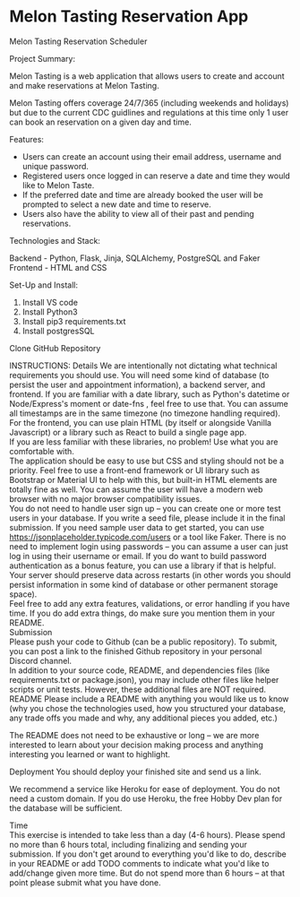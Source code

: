 # Melon Tasting Reservation App

Melon Tasting Reservation Scheduler
							
Project Summary:

Melon Tasting is a web application that allows users to create and account and make reservations at Melon Tasting. 

Melon Tasting offers coverage 24/7/365 (including weekends and holidays) but due to the current CDC guidlines and regulations at this time only 1 user can book an reservation on a given day and time. 			

Features:

- Users can create an account using their email address, username and unique password. 
- Registered users once logged in can reserve a date and time they would like to Melon Taste. 
- If the preferred date and time are already booked the user will be prompted to select a new date and time to reserve. 
- Users also have the ability to view all of their past and pending reservations.

Technologies and Stack:

Backend - Python, Flask, Jinja, SQLAlchemy, PostgreSQL and Faker
Frontend - HTML and CSS

Set-Up and Install:

1) Install VS code
2) Install Python3
3) Install pip3 requirements.txt 
4) Install postgresSQL

Clone GitHub Repository 

						
INSTRUCTIONS: 
Details
We are intentionally not dictating what technical requirements you should use. You will need some kind of database (to persist the user and appointment information), a backend server, and frontend.
If you are familiar with a date library, such as Python's datetime or Node/Express's moment or date-fns , feel free to use that. You can assume all timestamps are in the same timezone (no timezone handling required).
For the frontend, you can use plain HTML (by itself or alongside Vanilla Javascript) or a library such as React to build a single page app. 	
If you are less familiar with these libraries, no problem! Use what you are comfortable with. 							
The application should be easy to use but CSS and styling should not be a priority. Feel free to use a front-end framework or UI library such as Bootstrap or Material UI to help with this, but built-in HTML elements are totally fine as well. You can assume the user will have a modern web browser with no major browser compatibility issues.			
You do not need to handle user sign up – you can create one or more test users in your database. If you write a seed file, please include it in the final submission. If you need sample user data to get started, you can use https://jsonplaceholder.typicode.com/users or a tool like Faker. 
There is no need to implement login using passwords – you can assume a user can just log in using their username or email. If you do want to build password authentication as a bonus feature, you can use a library if that is helpful.
Your server should preserve data across restarts (in other words you should persist information in some kind of database or other permanent storage space). 		
Feel free to add any extra features, validations, or error handling if you have time. If you do add extra things, do make sure you mention them in your README.						
Submission						
Please push your code to Github (can be a public repository). To submit, you can post a link to the finished Github repository in your personal Discord channel.		
In addition to your source code, README, and dependencies files (like requirements.txt or package.json), you may include other files like helper scripts or unit tests. However, these additional files are NOT required.					
README
Please include a README with anything you would like us to know (why you chose the technologies used, how you structured your database, any trade offs you made and why, any additional pieces you added, etc.)

The README does not need to be exhaustive or long – we are more interested to learn about your decision making process and anything interesting you learned or want to highlight.

Deployment
You should deploy your finished site and send us a link.

 We recommend a service like Heroku for ease of deployment. You do not need a custom domain. If you do use Heroku, the free Hobby Dev plan for the database will be sufficient.

Time					
This exercise is intended to take less than a day (4-6 hours). Please spend no more than 6 hours total, including finalizing and sending your submission.
If you don't get around to everything you'd like to do, describe in your README or add TODO comments to indicate what you'd like to add/change given more time. 
But do not spend more than 6 hours – at that point please submit what you have done.
